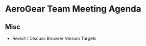 AeroGear Team Meeting Agenda
============================


Misc
----

* Revisit / Discuss Browser Version Targets

